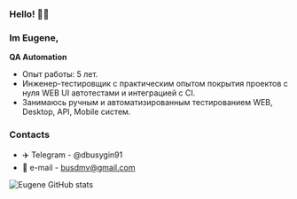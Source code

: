 ### Hello! 👋:wink:
### Im Eugene, 
**QA Automation**

- Опыт работы: 5 лет.
- Инженер-тестировщик с практическим опытом покрытия проектов с нуля WEB UI автотестами и интеграцией с CI.
- Занимаюсь ручным и автоматизированным тестированием WEB, Desktop, API, Mobile систем.

### Contacts
- :airplane: Telegram - @dbusygin91
- :e-mail: e-mail - busdmv@gmail.com

![Eugene GitHub stats](https://github-readme-stats.vercel.app/api?username=DmitriyBusygin&show_icons=true&theme=vue)
